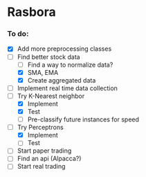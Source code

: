 # Rasbora

### To do: ###
- [x] Add more preprocessing classes
- [ ] Find better stock data
  - [ ] Find a way to normalize data?
  - [x] SMA, EMA
  - [x] Create aggregated data
- [ ] Implement real time data collection
- [ ] Try K-Nearest neighbor
  - [x] Implement
  - [x] Test
  - [ ] Pre-classify future instances for speed
- [ ] Try Perceptrons
  - [x] Implement
  - [ ] Test
- [ ] Start paper trading
- [ ] Find an api (Alpacca?)
- [ ] Start real trading
